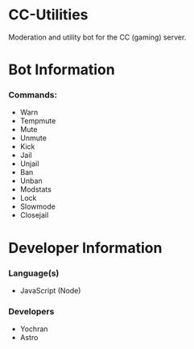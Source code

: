 # CC-Utilities
Moderation and utility bot for the CC (gaming) server.

# Bot Information
### Commands:
 - Warn
 - Tempmute
 - Mute
 - Unmute
 - Kick
 - Jail
 - Unjail
 - Ban
 - Unban
 - Modstats
 - Lock
 - Slowmode
 - Closejail

# Developer Information
### Language(s)
- JavaScript (Node)

### Developers
- Yochran
- Astro

